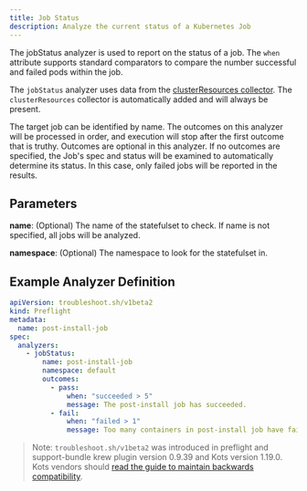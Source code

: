 ```yaml
---
title: Job Status
description: Analyze the current status of a Kubernetes Job
---
```


The jobStatus analyzer is used to report on the status of a job.
The `when` attribute supports standard comparators to compare the number successful and failed pods within the job.

The `jobStatus` analyzer uses data from the [clusterResources collector](https://troubleshoot.sh/collect/cluster-resources).
The `clusterResources` collector is automatically added and will always be present.

The target job can be identified by name.
The outcomes on this analyzer will be processed in order, and execution will stop after the first outcome that is truthy.
Outcomes are optional in this analyzer.
If no outcomes are specified, the Job's spec and status will be examined to automatically determine its status.
In this case, only failed jobs will be reported in the results.

## Parameters

**name**: (Optional) The name of the statefulset to check.
If name is not specified, all jobs will be analyzed.

**namespace**: (Optional) The namespace to look for the statefulset in.

## Example Analyzer Definition

```yaml
apiVersion: troubleshoot.sh/v1beta2
kind: Preflight
metadata:
  name: post-install-job
spec:
  analyzers:
    - jobStatus:
        name: post-install-job
        namespace: default
        outcomes:
          - pass:
              when: "succeeded > 5"
              message: The post-install job has succeeded.
          - fail:
              when: "failed > 1"
              message: Too many containers in post-install job have failed.
```

> Note: `troubleshoot.sh/v1beta2` was introduced in preflight and support-bundle krew plugin version 0.9.39 and Kots version 1.19.0. Kots vendors should [read the guide to maintain backwards compatibility](/v1beta2/).
